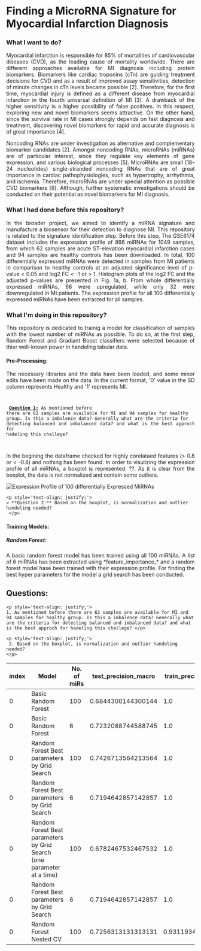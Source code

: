 # Finding a MicroRNA Signature for Myocardial Infarction Diagnosis

### What I want to do?

<p style='text-align: justify;'>  
Myocardial infarction is responsible for 85% of mortalities of cardiovascular diseases (CVD), as the leading cause of mortality worldwide. There are different approaches available for MI diagnosis including protein biomarkers. Biomarkers like cardiac troponins (cTn) are guiding treatment decisions for CVD and as a result of improved assay sensitivities, detection of minute changes in cTn levels became possible [2]. Therefore, for the first time, myocardial injury is defined as a different disease from myocardial infarction in the fourth universal definition of MI [3]. A drawback of the higher sensitivity is a higher possibility of false positives. In this respect, exploring new and novel biomarkers seems attractive. On the other hand, since the survival rate in MI cases strongly depends on fast diagnosis and treatment, discovering novel biomarkers for rapid and accurate diagnosis is of great importance [4].
</p>

<p style='text-align: justify;'>   
Noncoding RNAs are under investigation as alternative and complementary biomarker candidates [2]. Amongst noncoding RNAs, microRNAs (miRNAs) are of particular interest, since they regulate key elements of gene expression, and various biological processes [5]. MicroRNAs are small (18–24 nucleotides) single-stranded noncoding RNAs that are of great importance in cardiac pathophysiologies, such as hypertrophy, arrhythmia, and ischemia. Therefore, microRNAs are under special attention as possible CVD biomarkers [6]. Although, further systematic investigations should be conducted on their potential as novel biomarkers for MI diagnosis.
</p>
  
### What I had done before this repository?

<p style='text-align: justify;'> 
In the broader project, we aimed to identify a miRNA signature and manufacture a biosensor for their detection to diagnose MI. This repository is related to the signature identification step. Before this step, The GSE6174 dataset includes the expression profile of 866 miRNAs for 1049 samples, from which 62 samples are acute ST-elevation myocardial infarction cases and 94 samples are healthy controls has been downloaded. In total, 100 differentially expressed miRNAs were detected in samples from MI patients in comparison to healthy controls at an adjusted significance level of p-value < 0.05 and log2 FC < -1 or > 1. Histogram plots of the log2 FC and the adjusted p-values are presented in Fig. 1a, b. From whole differentially expressed miRNAs, 68 were upregulated, while only 32 were downregulated in MI patients. The expression profile for all 100 differentially expressed miRNAs have been extracted for all samples.
</p>
  
### What I'm doing in this repository?

<p style='text-align: justify;'> 
This repository is dedicated to trainig a model for classification of samples with the lowest number of miRNAs as possible. To do so, at the first step, Random Forest and Gradiant Boost classifiers were selected because of thier well-known power in handeling tabular data.
</p>
  
#### Pre-Processing:

<p style='text-align: justify;'> 
The necessary libraries and the data have been loaded, and some minor edits have been made on the data. In the current format, '0' value in the SD column represents Healthy and '1' represents MI.
</p>

<code> <p style='text-align: justify;'> 
[**Question 1:**](#Questions:) As mentioned before there are 62 samples are available for MI and 94 samples for healthy group. Is this a imbalence data? Generally what are the criteria for detecting balanced and imbalanced data? and what is the best approch for hadeling this challege? </p> </code>


<p style='text-align: justify;'> 
In the begining the dataframe checked for highly corelataed features (> 0.8 or < -0.8) and nothing has been found. In order to visulizing the expression profile of all miRNAs, a boxplot is represented. ??. As it is clear from the boxplot, the data is not normalized and contain some outliers. 
</p>
                                                                                      
![Expression Profile of 100 differentially Expressed MiRNAs](https://user-images.githubusercontent.com/95024166/155990729-5cddb914-0412-45d8-bf5a-a2ff7dd53e1f.png)

```
<p style='text-align: justify;'> 
> **Question 2:** Based on the boxplot, is normalization and outlier handeling needed?
 </p>
```

#### Training Models:

##### Random Forest:

<p style='text-align: justify;'> 
A basic random forest model has been trained using all 100 miRNAs. A list of 6 miRNAs has been extracted using *feature_importance_* and a random forest model hase been trained with their expression profile. For finding the best hyper parameters for the model a grid search has been conducted. 
</p>



  
## Questions:
```
<p style='text-align: justify;'> 
1. As mentioned before there are 62 samples are available for MI and 94 samples for healthy group. Is this a imbalence data? Generally what are the criteria for detecting balanced and imbalanced data? and what is the best approch for hadeling this challege? </p>

<p style='text-align: justify;'> 
 2. Based on the boxplot, is normalization and outlier handeling needed?
</p>
```


|index|Model|No\. of miRs|test\_precision_macro|train\_precision_macro|test\_recall_macro|train\_recall_macro|test\_f1_macro|train\_f1_macro|test\_accuracy|train\_accuracy|
|---|---|---|---|---|---|---|---|---|---|---|
|0|Basic Random Forest|100|0\.6844300144300144|1\.0|0\.6860119047619048|1\.0|0\.664421101774043|1\.0|0\.7627272727272728|1\.0|
|0|Basic Random Forest|6|0\.7232088744588745|1\.0|0\.7127976190476192|1\.0|0\.7013296580440543|1\.0|0\.7636363636363638|1\.0|
|0|Random Forest Best parameters by Grid Search|100|0\.7426713564213564|1\.0|0\.6869047619047619|1\.0|0\.669257254183725|1\.0|0\.7627272727272729|1\.0|
|0|Random Forest Best parameters by Grid Search|6|0\.7194642857142857|1\.0|0\.7151785714285713|1\.0|0\.7130631868131868|1\.0|0\.7454545454545455|1\.0|
|0|Random Forest Best parameters by Grid Search \(one parameter at a time)|100|0\.6782467532467532|1\.0|0\.6279761904761905|1\.0|0\.6178431372549019|1\.0|0\.7081818181818182|1\.0|
|0|Random Forest Best parameters by Grid Search|6|0\.7194642857142857|1\.0|0\.7151785714285713|1\.0|0\.7130631868131868|1\.0|0\.7454545454545455|1\.0|
|0|Random Forest Nested CV|100|0\.7256313131313131|0\.9311934924182168|0\.7079365079365079|0\.8530518171344784|0\.6995301593831006|0\.8764355668318613|0\.77|0\.8991032776747062|
